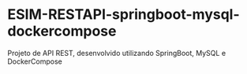 # ESIM-RESTAPI-springboot-mysql-dockercompose
Projeto de API REST, desenvolvido utilizando SpringBoot, MySQL e DockerCompose
